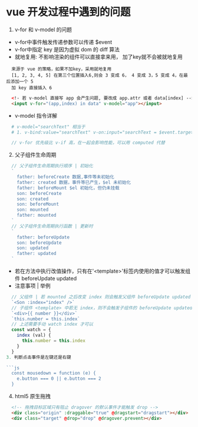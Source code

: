 # vue 开发过程中遇到的问题

1. v-for 和 v-model 的问题

* v-for中事件触发传递参数可以传递 $event 
* v-for中指定 key 是因为虚拟 dom 的 diff 算法
* 就地复用: 不影响渲染的组件可以直接拿来用， 加了key就不会被就地复用
```
  来源于 vue 的策略，如果不加key，采用就地复用
  [1, 2, 3, 4, 5] 在第三个位置插入6,则会 3 变成 6， 4 变成 3，5 变成 4，在最后添加一个 5
  加 key 直接插入 6
```

```html
  <!- 若 v-model 直接写 app 会产生问题, 要改成 app.attr 或者 data[index] -->
  <input v-for="(app,index) in data" v-model="app"></input>
```

* v-model 指令详解

```bash
  # v-model="searchText" 相当于
  # 1. v-bind:value="searchText" v-on:input="searchText = $event.target.value
```

```js
  // v-for 优先级比 v-if 高，在一起会影响性能，可以用 computed 代替
```

2. 父子组件生命周期

```js
  // 父子组件生命周期执行顺序 | 初始化
  `
    father: beforeCreate 数据,事件等未初始化
    father: created 数据，事件等已产生，$el 未初始化
    father: beforeMount $el 初始化，但仍未挂载
    son: beforeCreate
    son: created
    son: beforeMount
    son: mounted
    father: mounted
  `
  // 父子组件生命周期执行函数 | 更新时
  `
    father: beforeUpdate
    son: beforeUpdate
    son: updated
    father: updated
  `
```

* 若在方法中执行改值操作，只有在'\<template>'标签内使用的值才可以触发组件 beforeUpdate updated
* 注意事项 | 举例

```js
  // 父组件 | 若 mounted 之后改变 index 则会触发父组件 beforeUpdate updated
  `<Son :index="index" />`
  // 子组件 <template> 中若无 index，则不会触发子组件的 beforeUpdate updated | 如下
  `<div>{{ number }}</div>`
  `this.number = this.index`
  // 上述需要手动 watch index 才可以
  const watch = {
    index (val) {
      this.number = this.index
    }
  }
3. 判断点击事件是左键还是右键

```js
  const mousedown = function (e) {
    e.button === 0 || e.button === 2
  }
```

4. html5 原生拖拽

```html
  <!-- 拖拽目标区域只有阻止 dragover 的默认事件才能触发 drop -->
  <div class="origin" :draggable="true" @dragstart="dragstart"></div>
  <div class="target" @drop="drop" @dragover.prevent></div>
```
